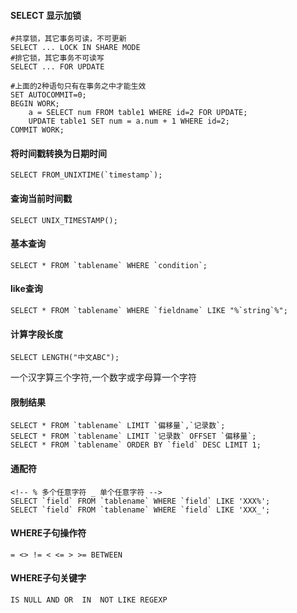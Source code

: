 

#### SELECT 显示加锁
~~~
#共享锁，其它事务可读，不可更新  
SELECT ... LOCK IN SHARE MODE
#排它锁，其它事务不可读写
SELECT ... FOR UPDATE  

#上面的2种语句只有在事务之中才能生效
SET AUTOCOMMIT=0;   
BEGIN WORK;   
    a = SELECT num FROM table1 WHERE id=2 FOR UPDATE; 
    UPDATE table1 SET num = a.num + 1 WHERE id=2;   
COMMIT WORK;  
~~~


#### 将时间戳转换为日期时间
    SELECT FROM_UNIXTIME(`timestamp`);

#### 查询当前时间戳
	SELECT UNIX_TIMESTAMP();
	
#### 基本查询
    SELECT * FROM `tablename` WHERE `condition`;

#### like查询
    SELECT * FROM `tablename` WHERE `fieldname` LIKE "%`string`%";

#### 计算字段长度
    SELECT LENGTH("中文ABC");
一个汉字算三个字符,一个数字或字母算一个字符


#### 限制结果
	SELECT * FROM `tablename` LIMIT `偏移量`,`记录数`;
	SELECT * FROM `tablename` LIMIT `记录数` OFFSET `偏移量`;
	SELECT * FROM `tablename` ORDER BY `field` DESC	LIMIT 1;
	
#### 通配符
	<!-- % 多个任意字符 _ 单个任意字符 -->
	SELECT `field` FROM `tablename` WHERE `field` LIKE 'XXX%';
	SELECT `field` FROM `tablename` WHERE `field` LIKE 'XXX_';

#### WHERE子句操作符
	= <> != < <= > >= BETWEEN

#### WHERE子句关键字
	IS NULL	AND	OR	IN	NOT	LIKE REGEXP